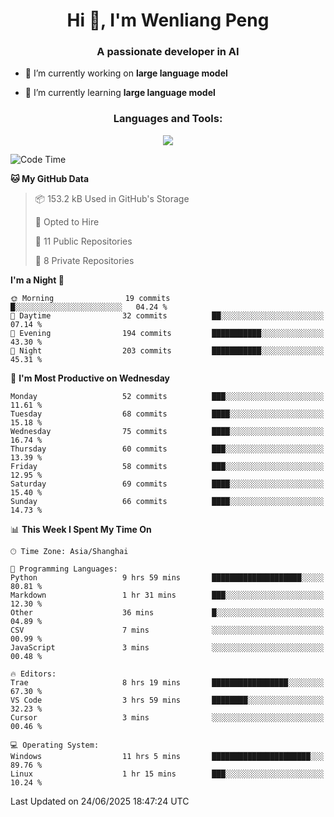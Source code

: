 <h1 align="center">Hi 👋, I'm Wenliang Peng</h1>
<h3 align="center">A passionate developer in AI</h3>

- 🔭 I’m currently working on **large language model**

- 🌱 I’m currently learning **large language model**

<!-- <h3 align="left">Connect with me:</h3> -->
<!-- <p align="left">
</p> -->

<h3 align="center">Languages and Tools:</h3>
<p align="center">
  <a href="https://skillicons.dev">
    <img src="https://skillicons.dev/icons?i=cpp,ros,docker,azure,git,linux,py,pytorch,cmake,githubactions,powershell,md&perline=6" />
  </a>
</p>


<!-- <p><img align="center" src="https://github-readme-stats.vercel.app/api/top-langs?username=bpwl0121&show_icons=true&locale=en&layout=compact" alt="bpwl0121" /></p> -->

<!-- <p><img align="center" src="https://github-readme-streak-stats.herokuapp.com/?user=bpwl0121&" alt="bpwl0121" /></p> -->

<!--START_SECTION:waka-->
![Code Time](http://img.shields.io/badge/Code%20Time-291%20hrs%2038%20mins-blue)

**🐱 My GitHub Data** 

> 📦 153.2 kB Used in GitHub's Storage 
 > 
> 💼 Opted to Hire
 > 
> 📜 11 Public Repositories 
 > 
> 🔑 8 Private Repositories 
 > 
**I'm a Night 🦉** 

```text
🌞 Morning                19 commits          █░░░░░░░░░░░░░░░░░░░░░░░░   04.24 % 
🌆 Daytime                32 commits          ██░░░░░░░░░░░░░░░░░░░░░░░   07.14 % 
🌃 Evening                194 commits         ███████████░░░░░░░░░░░░░░   43.30 % 
🌙 Night                  203 commits         ███████████░░░░░░░░░░░░░░   45.31 % 
```
📅 **I'm Most Productive on Wednesday** 

```text
Monday                   52 commits          ███░░░░░░░░░░░░░░░░░░░░░░   11.61 % 
Tuesday                  68 commits          ████░░░░░░░░░░░░░░░░░░░░░   15.18 % 
Wednesday                75 commits          ████░░░░░░░░░░░░░░░░░░░░░   16.74 % 
Thursday                 60 commits          ███░░░░░░░░░░░░░░░░░░░░░░   13.39 % 
Friday                   58 commits          ███░░░░░░░░░░░░░░░░░░░░░░   12.95 % 
Saturday                 69 commits          ████░░░░░░░░░░░░░░░░░░░░░   15.40 % 
Sunday                   66 commits          ████░░░░░░░░░░░░░░░░░░░░░   14.73 % 
```


📊 **This Week I Spent My Time On** 

```text
🕑︎ Time Zone: Asia/Shanghai

💬 Programming Languages: 
Python                   9 hrs 59 mins       ████████████████████░░░░░   80.81 % 
Markdown                 1 hr 31 mins        ███░░░░░░░░░░░░░░░░░░░░░░   12.30 % 
Other                    36 mins             █░░░░░░░░░░░░░░░░░░░░░░░░   04.89 % 
CSV                      7 mins              ░░░░░░░░░░░░░░░░░░░░░░░░░   00.99 % 
JavaScript               3 mins              ░░░░░░░░░░░░░░░░░░░░░░░░░   00.48 % 

🔥 Editors: 
Trae                     8 hrs 19 mins       █████████████████░░░░░░░░   67.30 % 
VS Code                  3 hrs 59 mins       ████████░░░░░░░░░░░░░░░░░   32.23 % 
Cursor                   3 mins              ░░░░░░░░░░░░░░░░░░░░░░░░░   00.46 % 

💻 Operating System: 
Windows                  11 hrs 5 mins       ██████████████████████░░░   89.76 % 
Linux                    1 hr 15 mins        ███░░░░░░░░░░░░░░░░░░░░░░   10.24 % 
```


 Last Updated on 24/06/2025 18:47:24 UTC
<!--END_SECTION:waka-->

